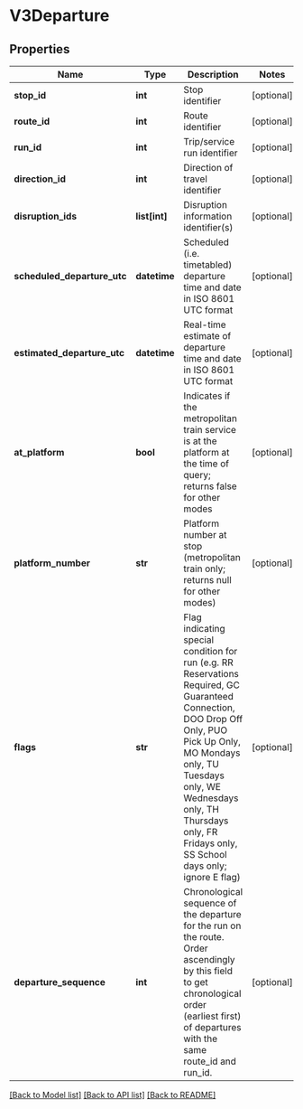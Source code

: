 # V3Departure

## Properties
Name | Type | Description | Notes
------------ | ------------- | ------------- | -------------
**stop_id** | **int** | Stop identifier | [optional] 
**route_id** | **int** | Route identifier | [optional] 
**run_id** | **int** | Trip/service run identifier | [optional] 
**direction_id** | **int** | Direction of travel identifier | [optional] 
**disruption_ids** | **list[int]** | Disruption information identifier(s) | [optional] 
**scheduled_departure_utc** | **datetime** | Scheduled (i.e. timetabled) departure time and date in ISO 8601 UTC format | [optional] 
**estimated_departure_utc** | **datetime** | Real-time estimate of departure time and date in ISO 8601 UTC format | [optional] 
**at_platform** | **bool** | Indicates if the metropolitan train service is at the platform at the time of query; returns false for other modes | [optional] 
**platform_number** | **str** | Platform number at stop (metropolitan train only; returns null for other modes) | [optional] 
**flags** | **str** | Flag indicating special condition for run (e.g. RR Reservations Required, GC Guaranteed Connection, DOO Drop Off Only, PUO Pick Up Only, MO Mondays only, TU Tuesdays only, WE Wednesdays only, TH Thursdays only, FR Fridays only, SS School days only; ignore E flag) | [optional] 
**departure_sequence** | **int** | Chronological sequence of the departure for the run on the route. Order ascendingly by this field to get chronological order (earliest first) of departures with the same route_id and run_id. | [optional] 

[[Back to Model list]](../README.md#documentation-for-models) [[Back to API list]](../README.md#documentation-for-api-endpoints) [[Back to README]](../README.md)


